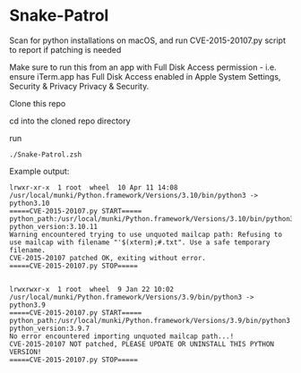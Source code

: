 # Snake-Patrol
Scan for python installations on macOS, and run CVE-2015-20107.py script to report if patching is needed

Make sure to run this from an app with Full Disk Access permission - i.e. ensure iTerm.app has
Full Disk Access enabled in Apple System Settings, Security & Privacy Privacy & Security.

Clone this repo

cd into the cloned repo directory

run
```
./Snake-Patrol.zsh
```


Example output:
```
lrwxr-xr-x  1 root  wheel  10 Apr 11 14:08 /usr/local/munki/Python.framework/Versions/3.10/bin/python3 -> python3.10
=====CVE-2015-20107.py START=====
python_path:/usr/local/munki/Python.framework/Versions/3.10/bin/python3 python_version:3.10.11
Warning encountered trying to use unquoted mailcap path: Refusing to use mailcap with filename "'$(xterm);#.txt". Use a safe temporary filename.
CVE-2015-20107 patched OK, exiting without error.
=====CVE-2015-20107.py STOP=====


lrwxrwxr-x  1 root  wheel  9 Jan 22 10:02 /usr/local/munki/Python.framework/Versions/3.9/bin/python3 -> python3.9
=====CVE-2015-20107.py START=====
python_path:/usr/local/munki/Python.framework/Versions/3.9/bin/python3 python_version:3.9.7
No error encountered importing unquoted mailcap path...!
CVE-2015-20107 NOT patched, PLEASE UPDATE OR UNINSTALL THIS PYTHON VERSION!
=====CVE-2015-20107.py STOP=====
```
